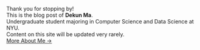 Thank you for stopping by!  
This is the blog post of **Dekun Ma**.  
Undergraduate student majoring in Computer Science and Data Science at NYU.  
Content on this site will be updated very rarely.  
<a href="https://dekun.me" target="_blank">More About Me →</a>

<div class='social-links'>
    <a href="mailto:william@dekun.me" target='_blank' class="iconfont icon-email custom-header-icon" title="email"></a>
    <a href="https://www.linkedin.com/in/dekunma/" target='_blank' class="iconfont icon-linkedin custom-header-icon custom-header-icon-justify" title="linkedin"></a>
    <a href="https://github.com/dekunma" target='_blank' class="iconfont icon-github custom-header-icon custom-header-icon-justify" title="github"></a>
    <a href="index.xml" target='_blank' type="application/rss+xml" class="iconfont icon-rss custom-header-icon" title="rss"></a>
</div>
